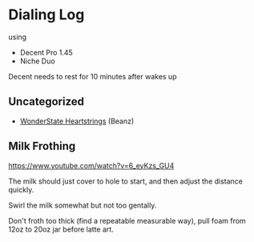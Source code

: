 # Dialing Log

using

- Decent Pro 1.45
- Niche Duo

Decent needs to rest for 10 minutes after wakes up

## Uncategorized

- [WonderState Heartstrings](./2024-9/WonderState-Heartstrings.md) (Beanz)

## Milk Frothing

https://www.youtube.com/watch?v=6_eyKzs_GU4

The milk should just cover to hole to start,
and then adjust the distance quickly.

Swirl the milk somewhat but not too gentally.

Don't froth too thick (find a repeatable measurable way),
pull foam from 12oz to 20oz jar before latte art.
